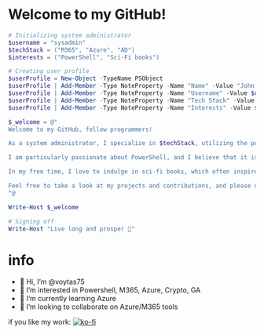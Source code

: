 # Welcome to my GitHub!

```powershell
# Initializing system administrator
$username = "sysadmin"
$techStack = ("M365", "Azure", "AD")
$interests = ("PowerShell", "Sci-Fi books")

# Creating user profile
$userProfile = New-Object -TypeName PSObject
$userProfile | Add-Member -Type NoteProperty -Name "Name" -Value "John Doe"
$userProfile | Add-Member -Type NoteProperty -Name "Username" -Value $username
$userProfile | Add-Member -Type NoteProperty -Name "Tech Stack" -Value $techStack
$userProfile | Add-Member -Type NoteProperty -Name "Interests" -Value $interests

$_welcome = @"
Welcome to my GitHub, fellow programmers!

As a system administrator, I specialize in $techStack, utilizing the power of $interests to make my work more efficient.

I am particularly passionate about PowerShell, and I believe that it is a crucial tool for managing modern IT systems.

In my free time, I love to indulge in sci-fi books, which often inspire me with new ideas and concepts that I can bring into my work.

Feel free to take a look at my projects and contributions, and please don't hesitate to reach out if you have any questions or suggestions for collaboration.
"@

Write-Host $_welcome

# Signing off
Write-Host "Live long and prosper 🖖"
```

# info

- 👋 Hi, I’m @voytas75
- 👀 I’m interested in Powershell, M365, Azure, Crypto, GA
- 🌱 I’m currently learning Azure
- 💞️ I’m looking to collaborate on Azure/M365 tools

if you like my work:
[![ko-fi](https://ko-fi.com/img/githubbutton_sm.svg)](https://ko-fi.com/A0A6KYBUS)
<!---
voytas75/voytas75 is a ✨ special ✨ repository because its `README.md` (this file) appears on your GitHub profile.
You can click the Preview link to take a look at your changes.
--->
